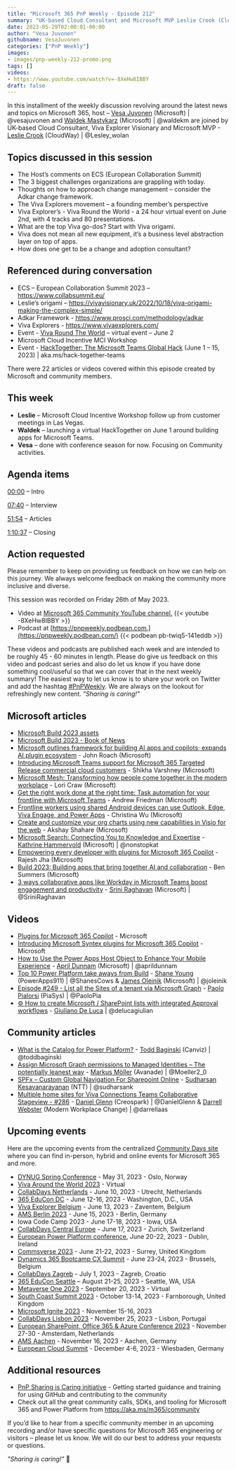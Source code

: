 ```yaml
---
title: "Microsoft 365 PnP Weekly - Episode 212"
summary: "UK-based Cloud Consultant and Microsoft MVP Leslie Crook (CloudWay) joins Microsoft’s Vesa Juvonen and Waldek Mastykarz in a discussion on Viva Explorers, Viva origami, Adakar change framework, approach to change management, plus 22 articles/videos."
date: 2023-05-29T02:00:01-00:00
author: "Vesa Juvonen"
githubname: VesaJuvonen
categories: ["PnP Weekly"]
images:
- images/pnp-weekly-212-promo.png
tags: []
videos:
- https://www.youtube.com/watch?v=-8XeHw8IBBY
draft: false
---
```


In this installment of the weekly discussion revolving around the latest news and topics on Microsoft 365, host – [Vesa Juvonen](http://twitter.com/vesajuvonen) (Microsoft) | @vesajuvonen and [Waldek Mastykarz](http://twitter.com/waldekm) (Microsoft) | @waldekm are joined by UK-based Cloud Consultant, Viva Explorer Visionary and Microsoft MVP - [Leslie Crook](https://twitter.com/Lesley_wolan) (CloudWay) \| @Lesley_wolan

## Topics discussed in this session

* The Host’s comments on ECS (European Collaboration Summit)
* The 3 biggest challenges organizations are grappling with today.
* Thoughts on how to approach change management – consider the Adkar change framework.
* The Viva Explorers movement – a founding member’s perspective
* Viva Explorer’s - Viva Round the World - a 24 hour virtual event on June 2nd, with 4 tracks and 80 presentations.
* What are the top Viva go-dos? Start with Viva origami.
* Viva does not mean all new equipment, it’s a business level abstraction layer on top of apps.
* How does one get to be a change and adoption consultant?

## Referenced during conversation

* ECS – European Collaboration Summit 2023 – <https://www.collabsummit.eu/>
* Leslie’s origami – <https://vivavisionary.uk/2022/10/18/viva-origami-making-the-complex-simple/>
* Adkar Framework - <https://www.prosci.com/methodology/adkar>
* Viva Explorers - <https://www.vivaexplorers.com/>
* Event - [Viva Round The World](https://www.vivaexplorers.com/vivaroundtheworld/) – virtual event – June 2
* Microsoft Cloud Incentive MCI Workshop
* Event - [HackTogether: The Microsoft Teams Global Hack](https://github.com/microsoft/hack-together-teams) (June 1 – 15, 2023) \| aka.ms/hack-together-teams

There were 22 articles or videos covered within this episode created by Microsoft and community members.

## This week

* **Leslie** – Microsoft Cloud Incentive Workshop follow up from customer meetings in Las Vegas.
* **Waldek** – launching a virtual HackTogether on June 1 around building apps for Microsoft Teams.
* **Vesa** – done with conference season for now. Focusing on Community activities.


## Agenda items

[00:00](https://youtu.be/-8XeHw8IBBY?t=0) – Intro

[07:40](https://youtu.be/-8XeHw8IBBY?t=460) – Interview

[51:54](https://youtu.be/-8XeHw8IBBY?t=3114) – Articles

[1:10:37](https://youtu.be/-8XeHw8IBBY?t=4237) – Closing

## Action requested

Please remember to keep on providing us feedback on how we can help on this journey. We always welcome feedback on making the community more inclusive and diverse.

This session was recorded on Friday 26th of May 2023.

*   Video at [Microsoft 365 Community YouTube channel.](https://aka.ms/m365pnp-videos)
    {{< youtube -8XeHw8IBBY >}}
*   Podcast at [https://pnpweekly.podbean.com.](https://pnpweekly.podbean.com/)
    {{< podbean pb-twiq5-141eddb >}}

These videos and podcasts are published each week and are intended to be roughly 45 - 60 minutes in length.  Please do give us feedback on this video and podcast series and also do let us know if you have done something cool/useful so that we can cover that in the next weekly summary! The easiest way to let us know is to share your work on Twitter and add the hashtag [#PnPWeekly](https://twitter.com/search?q=%23pnpweekly). We are always on the lookout for refreshingly new content. “_Sharing is caring!”_

## Microsoft articles

* [Microsoft Build 2023 assets](https://news.microsoft.com/build-2023/)
* [Microsoft Build 2023 - Book of News](https://news.microsoft.com/build-2023-book-of-news/)
* [Microsoft outlines framework for building AI apps and copilots; expands AI plugin ecosystem](https://news.microsoft.com/source/features/ai/microsoft-outlines-framework-for-building-ai-apps-and-copilots-expands-ai-plugin-ecosystem/) - John Roach (Microsoft)
* [Introducing Microsoft Teams support for Microsoft 365 Targeted Release commercial cloud customers](https://techcommunity.microsoft.com/t5/microsoft-teams-blog/introducing-microsoft-teams-support-for-microsoft-365-targeted/ba-p/3804259) - Shikha Varshney (Microsoft)
* [Microsoft Mesh: Transforming how people come together in the modern workplace](https://techcommunity.microsoft.com/t5/microsoft-teams-blog/microsoft-mesh-transforming-how-people-come-together-in-the/ba-p/3824898) - Lori Craw (Microsoft)
* [Get the right work done at the right time: Task automation for your frontline with Microsoft Teams](https://techcommunity.microsoft.com/t5/microsoft-teams-blog/get-the-right-work-done-at-the-right-time-task-automation-for/ba-p/3827458) - Andrew Friedman (Microsoft)
* [Frontline workers using shared Android devices can use Outlook, Edge, Viva Engage, and Power Apps](https://techcommunity.microsoft.com/t5/microsoft-365-blog/frontline-workers-using-shared-android-devices-can-use-outlook/ba-p/3827772) - Christina Wu (Microsoft)
* [Create and customize your org charts using new capabilities in Visio for the web](https://techcommunity.microsoft.com/t5/microsoft-365-blog/create-and-customize-your-org-charts-using-new-capabilities-in/ba-p/3815442) - Akshay Shahare (Microsoft)
* [Microsoft Search: Connecting You to Knowledge and Expertise](https://techcommunity.microsoft.com/t5/microsoft-sharepoint-blog/microsoft-search-connecting-you-to-knowledge-and-expertise/ba-p/3821892) - [Kathrine Hammervold](https://twitter.com/nonstopkat) (Microsoft) | @nonstopkat
* [Empowering every developer with plugins for Microsoft 365 Copilot](https://www.microsoft.com/microsoft-365/blog/2023/05/23/empowering-every-developer-with-plugins-for-microsoft-365-copilot/) - Rajesh Jha (Microsoft)
* [Build 2023: Building apps that bring together AI and collaboration](https://devblogs.microsoft.com/microsoft365dev/build-2023-building-apps-that-bring-together-ai-and-collaboration/) - Ben Summers (Microsoft)
* [3 ways collaborative apps like Workday in Microsoft Teams boost engagement and productivity](https://www.microsoft.com/microsoft-365/blog/2023/05/15/3-ways-collaborative-apps-like-workday-in-microsoft-teams-boost-engagement-and-productivity/) - [Srini Raghavan](https://twitter.com/SriniRaghavan) (Microsoft) | @SriniRaghavan

## Videos

* [Plugins for Microsoft 365 Copilot](https://www.youtube.com/watch?v=kMXtwtdryKY) - Microsoft
* [Introducing Microsoft Syntex plugins for Microsoft 365 Copilot](https://www.youtube.com/watch?v=MdgpoKV8t_s) - Microsoft
* [How to Use the Power Apps Host Object to Enhance Your Mobile Experience](https://www.youtube.com/watch?v=J_HbW82wgcA) - [April Dunnam](https://twitter.com/aprildunnam) (Microsoft) | @aprildunnam
* [Top 10 Power Platform take aways from Build](https://www.youtube.com/watch?v=SS-hIdWytGo) - [Shane Young](https://twitter.com/ShanesCows) (PowerApps911) | @ShanesCows & [James Oleinik](https://twitter.com/joleinik) (Microsoft) | @joleinik
* [Episode #249 - List all the Sites of a tenant via Microsoft Graph](https://www.youtube.com/watch?v=DsZCLwaymfs) - [Paolo Pialorsi](https://twitter.com/PaoloPia) (PiaSys) | @PaoloPia
* [⚙️ How to create Microsoft / SharePoint lists with integrated Approval workflows](https://www.youtube.com/watch?v=zceFuXw5D7w) - [Giuliano De Luca](https://twitter.com/DeLucaGiulian) | @delucagiulian

## Community articles

* [What is the Catalog for Power Platform?](https://toddbaginski.com/blog/what-is-the-catalog-for-power-platform/?utm_source=rss&utm_medium=rss&utm_campaign=what-is-the-catalog-for-power-platform) - [Todd Baginski](https://twitter.com/toddbaginski) (Canviz) | @toddbaginski
* [Assign Microsoft Graph permissions to Managed Identities – The potentially leanest way](https://mmsharepoint.wordpress.com/2023/05/19/assign-microsoft-graph-permissions-to-managed-identities-the-potentially-leanest-way/) - [Markus Möller](https://twitter.com/Moeller2_0) (Avanade) | @Moeller2_0
* [SPFx – Custom Global Navigation For Sharepoint Online](https://spknowledge.com/2023/05/22/spfx-custom-global-navigation-for-sharepoint-online/) - [Sudharsan Kesavanarayanan](https://twitter.com/sudharsank) (NTT) | @sudharsank
* [Multiple home sites for Viva Connections Teams Collaborative Stageview - #286](https://www.messagecentershow.com/e/multiple-home-sites-for-viva-connections-teams-collaborative-stageview-286/) - [Daniel Glenn](https://twitter.com/DanielGlenn) (Creospark) | @DanielGlenn & [Darrell Webster](https://twitter.com/darrellaas) (Modern Workplace Change) | @darrellaas

## Upcoming events

Here are the upcoming events from the centralized [Community Days site](https://communitydays.org/events?when=upcoming) where you can find in-person, hybrid and online events for Microsoft 365 and more.

* [DYNUG Spring Conference](https://www.communitydays.org/event/2023-05-31/dynug-spring-conference) - May 31, 2023 - Oslo, Norway
* [Viva Around the World 2023](https://www.communitydays.org/event/2023-06-02/viva-round-the-world-2023) - Virtual
* [CollabDays Netherlands](https://www.communitydays.org/event/2023-06-10/collabdays-netherlands-2023) - June 10, 2023 - Utrecht, Netherlands
* [365 EduCon DC](https://365educon.com/DC/) - June 12-16, 2023 - Washington, D.C., USA
* [Viva Explorer Belgium](https://www.communitydays.org/event/2023-06-13/viva-explorers-belgium) - June 13, 2023 - Zaventem, Belgium
* [AMS Berlin 2023](https://www.communitydays.org/event/2023-06-15/amsberlin-2023) - June 15, 2023 - Berlin, Germany
* Iowa Code Camp 2023 - June 17-18, 2023 - Iowa, USA
* [CollabDays Central Europe](https://www.collabdays.org/2023-ce/) - June 17, 2023 - Zurich, Switzerland
* [European Power Platform conference](https://www.sharepointeurope.com/european-power-platform-conference/), June 20-22, 2023 - Dublin, Ireland
* [Commsverse 2023](https://www.communitydays.org/event/2023-06-21/commsverse-2023) - June 21-22, 2023 - Surrey, United Kingdom
* [Dynamics 365 Bootcamp CX Summit](https://www.communitydays.org/event/2023-06-23/dynamics-365-bootcamp-cx-summit) - June 23-24, 2023 - Brussels, Belgium
* [CollabDays Zagreb](https://www.communitydays.org/event/2023-07-01/collabdays-zagreb) - July 1, 2023 - Zagreb, Croatio
* [365 EduCon Seattle](https://365educon.com/Seattle/) – August 21-25, 2023 - Seattle, WA, USA
* [Metaverse One 2023](https://www.communitydays.org/event/2023-09-20/metaverse-one-2023) - September 20, 2023 - Virtual
* [South Coast Summit 2023](https://www.southcoastsummit.com/) - October 13-14, 2023 - Farnborough, United Kingdom
* [Microsoft Ignite 2023](https://ignite.microsoft.com/) - November 15-16, 2023
* [CollabDays Lisbon 2023](https://www.collabdays.org/2023-lisbon/) - November 25, 2023 - Lisbon, Portugal
* [European SharePoint, Office 365 & Azure Conference 2023](https://www.sharepointeurope.com/) - November 27-30 - Amsterdam, Netherlands
* [AMS Aachen](https://www.communitydays.org/event/2023-11-16/ams-aachen) - November 16, 2023 - Aachen, Germany
* [European Cloud Summit](https://www.cloudsummit.eu/) - December 4-6, 2023 - Wiesbaden, Germany

## Additional resources

* [PnP Sharing is Caring initiative](https://aka.ms/sharing-is-caring) - Getting started guidance and training for using GitHub and contributing to the community
* Check out all the great community calls, SDKs, and tooling for Microsoft 365 and Power Platform from <https://aka.ms/m365/community>

If you’d like to hear from a specific community member in an upcoming recording and/or have specific questions for Microsoft 365 engineering or visitors – please let us know. We will do our best to address your requests or questions.

_"Sharing is caring!"_ 🧡
